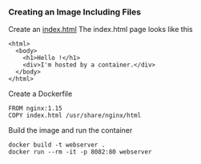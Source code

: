 ### Creating an Image Including Files
Create an [index.html](index.html)
The index.html page looks like this 
```
<html>
  <body>
    <h1>Hello !</h1>
    <div>I'm hosted by a container.</div>
  </body>
</html>
```
Create a Dockerfile
```
FROM nginx:1.15
COPY index.html /usr/share/nginx/html
```
Build the image and run the container
```
docker build -t webserver .
docker run --rm -it -p 8082:80 webserver
```